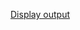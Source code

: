 [Display output](https://raw.githubusercontent.com/Heethashreesathish/Java-Programs/main/5b_create_Tabbed_Pan/5b_ColorTabbedPane_extends_JFrame.png)
